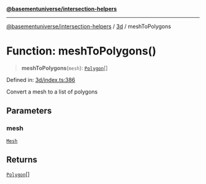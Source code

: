 [**@basementuniverse/intersection-helpers**](../../README.md)

***

[@basementuniverse/intersection-helpers](../../README.md) / [3d](../README.md) / meshToPolygons

# Function: meshToPolygons()

> **meshToPolygons**(`mesh`): [`Polygon`](../types/type-aliases/Polygon.md)[]

Defined in: [3d/index.ts:386](https://github.com/basementuniverse/intersection-helpers/blob/ce8bdda9fbd616d6a406e87a4824e91fffc01d0e/src/3d/index.ts#L386)

Convert a mesh to a list of polygons

## Parameters

### mesh

[`Mesh`](../types/type-aliases/Mesh.md)

## Returns

[`Polygon`](../types/type-aliases/Polygon.md)[]
